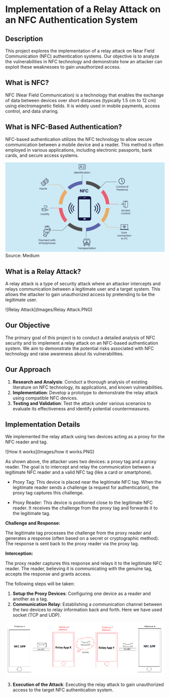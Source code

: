 # Implementation of a Relay Attack on an NFC Authentication System

## Description
This project explores the implementation of a relay attack on Near Field Communication (NFC) authentication systems. Our objective is to analyze the vulnerabilities in NFC technology and demonstrate how an attacker can exploit these weaknesses to gain unauthorized access.

## What is NFC?
NFC (Near Field Communication) is a technology that enables the exchange of data between devices over short distances (typically 1.5 cm to 12 cm) using electromagnetic fields. It is widely used in mobile payments, access control, and data sharing.

## What is NFC-Based Authentication?
NFC-based authentication utilizes the NFC technology to allow secure communication between a mobile device and a reader. This method is often employed in various applications, including electronic passports, bank cards, and secure access systems.

![NFC](Images/NFC.jpg)
Source: Medium

## What is a Relay Attack?
A relay attack is a type of security attack where an attacker intercepts and relays communication between a legitimate user and a target system. This allows the attacker to gain unauthorized access by pretending to be the legitimate user.

![Relay Attack](Images/Relay Attack.PNG)

## Our Objective
The primary goal of this project is to conduct a detailed analysis of NFC security and to implement a relay attack on an NFC-based authentication system. We aim to demonstrate the potential risks associated with NFC technology and raise awareness about its vulnerabilities.

## Our Approach
1. **Research and Analysis**: Conduct a thorough analysis of existing literature on NFC technology, its applications, and known vulnerabilities.
2. **Implementation**: Develop a prototype to demonstrate the relay attack using compatible NFC devices.
3. **Testing and Validation**: Test the attack under various scenarios to evaluate its effectiveness and identify potential countermeasures.

## Implementation Details
We implemented the relay attack using two devices acting as a proxy for the NFC reader and tag.

![How it works](Images/how it works.PNG)

As shown above, the attacker uses two devices: a proxy tag and a proxy reader. The goal is to intercept and relay the communication between a legitimate NFC reader and a valid NFC tag (like a card or smartphone).

- Proxy Tag: This device is placed near the legitimate NFC tag. When the legitimate reader sends a challenge (a request for authentication), the proxy tag captures this challenge.

- Proxy Reader: This device is positioned close to the legitimate NFC reader. It receives the challenge from the proxy tag and forwards it to the legitimate tag.

**Challenge and Response:**

The legitimate tag processes the challenge from the proxy reader and generates a response (often based on a secret or cryptographic method).
The response is sent back to the proxy reader via the proxy tag.

**Interception:**

The proxy reader captures this response and relays it to the legitimate NFC reader. The reader, believing it is communicating with the genuine tag, accepts the response and grants access.

The following steps will be taken:

1. **Setup the Proxy Devices**: Configuring one device as a reader and another as a tag.
2. **Communication Relay**: Establishing a communication channel between the two devices to relay information back and forth. Here we have used socket (TCP and UDP).

![comm](Images/Communication.PNG)

3. **Execution of the Attack**: Executing the relay attack to gain unauthorized access to the target NFC authentication system.


